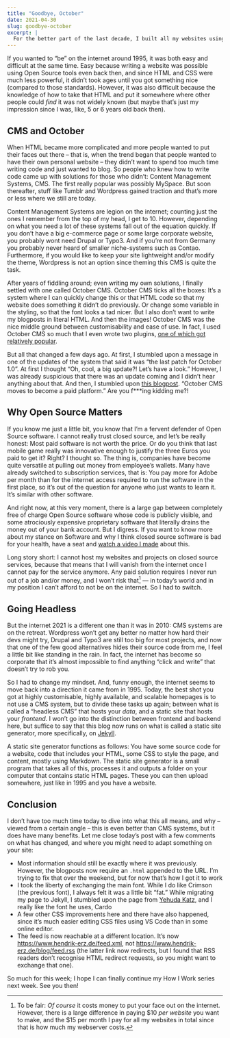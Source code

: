 ```yaml
---
title: "Goodbye, October"
date: 2021-04-30
slug: goodbye-october
excerpt: |
  For the better part of the last decade, I built all my websites using October CMS. However, due to a change in their policy, that won't work anymore. So I need to migrate all my pages to a new system. After some fiddling around, I settled with Jekyll. In this post I just want to quickly summarise the why, the how, and the next steps.
---
```


If you wanted to “be” on the internet around 1995, it was both easy and difficult at the same time. Easy because writing a website was possible using Open Source tools even back then, and since HTML and CSS were much less powerful, it didn’t took ages until you got something nice (compared to those standards). However, it was also difficult because the knowledge of how to take that HTML and put it somewhere where other people could _find_ it was not widely known (but maybe that’s just my impression since I was, like, 5 or 6 years old back then).

## CMS and October

When HTML became more complicated and more people wanted to put their faces out there – that is, when the trend began that people wanted to have their own personal website – they didn’t want to spend too much time writing code and just wanted to blog. So people who knew how to write code came up with solutions for those who didn’t: Content Management Systems, CMS. The first really popular was possibly MySpace. But soon thereafter, stuff like Tumblr and Wordpress gained traction and that’s more or less where we still are today.

Content Management Systems are legion on the internet; counting just the ones I remember from the top of my head, I get to 10. However, depending on what you need a lot of these systems fall out of the equation quickly. If you don’t have a big e-commerce page or some large corporate website, you probably wont need Drupal or Typo3. And if you’re not from Germany you probably never heard of smaller niche-systems such as Contao. Furthermore, if you would like to keep your site lightweight and/or modify the theme, Wordpress is not an option since theming this CMS is quite the task.

After years of fiddling around; even writing my own solutions, I finally settled with one called October CMS. October CMS ticks all the boxes: It’s a system where I can quickly change this or that HTML code so that my website does something it didn’t do previously. Or change some variable in the styling, so that the font looks a tad nicer. But I also don’t want to write my blogposts in literal HTML. And then the images! October CMS was the nice middle ground between customisability and ease of use. In fact, I used October CMS so much that I even wrote two plugins, [one of which got relatively popular](https://github.com/nathanlesage/oc-campaignr).

But all that changed a few days ago. At first, I stumbled upon a message in one of the updates of the system that said it was “the last patch for October 1.0”. At first I thought “Oh, cool, a big update?! Let’s have a look.” However, I was already suspicious that there was an update coming and I didn’t hear anything about that. And then, I stumbled upon [this blogpost](https://octobercms.com/blog/post/october-cms-moves-become-paid-platform). “October CMS moves to become a paid platform.” Are you f\*\*\*ing kidding me?!

## Why Open Source Matters

If you know me just a little bit, you know that I’m a fervent defender of Open Source software. I cannot really trust closed source, and let’s be really honest: Most paid software is not worth the price. Or do you think that last mobile game really was innovative enough to justify the three Euros you paid to get it? Right? I thought so. The thing is, companies have become quite versatile at pulling out money from employee’s wallets. Many have already switched to subscription services, that is: You pay more for Adobe per month than for the internet access required to run the software in the first place, so it’s out of the question for anyone who just wants to learn it. It’s similar with other software.

And right now, at this very moment, there is a large gap between completely free of charge Open Source software whose code is publicly visible, and some atrociously expensive proprietary software that literally drains the money out of your bank account. But I digress. If you want to know more about my stance on Software and why I think closed source software is bad for your health, have a seat and [watch a video I made](https://www.youtube.com/watch?v=A7N4NJWtq-s) about this.

Long story short: I cannot host my websites and projects on closed source services, because that means that I will vanish from the internet once I cannot pay for the service anymore. Any paid solution requires I never run out of a job and/or money, and I won’t risk that[^1] — in today’s world and in my position I can’t afford to not be on the internet. So I had to switch.

## Going Headless

But the internet 2021 is a different one than it was in 2010: CMS systems are on the retreat. Wordpress won’t get any better no matter how hard their devs might try, Drupal and Typo3 are still too big for most projects, and now that one of the few good alternatives hides their source code from me, I feel a little bit like standing in the rain. In fact, the internet has become so corporate that it’s almost impossible to find anything “click and write” that doesn’t try to rob you.

So I had to change my mindset. And, funny enough, the internet seems to move back into a direction it came from in 1995. Today, the best shot you got at highly customisable, highly available, and scalable homepages is to not use a CMS system, but to divide these tasks up again; between what is called a “headless CMS” that hosts your _data_, and a static site that hosts your _frontend_. I won’t go into the distinction between frontend and backend here, but suffice to say that this blog now runs on what is called a static site generator, more specifically, on [Jekyll](https://jekyllrb.com).

A static site generator functions as follows: You have some source code for a website, code that includes your HTML, some CSS to style the page, and content, mostly using Markdown. The static site generator is a small program that takes all of this, processes it and outputs a folder on your computer that contains static HTML pages. These you can then upload somewhere, just like in 1995 and you have a website.

## Conclusion

I don’t have too much time today to dive into what this all means, and why – viewed from a certain angle – this is even better than CMS systems, but it does have many benefits. Let me close today’s post with a few comments on what has changed, and where you might need to adapt something on your site:

* Most information should still be exactly where it was previously. However, the blogposts now require an `.html` appended to the URL. I’m trying to fix that over the weekend, but for now that’s how I got it to work
* I took the liberty of exchanging the main font. While I do like Crimson (the previous font), I always felt it was a little bit “fat.” While migrating my page to Jekyll, I stumbled upon the page from [Yehuda Katz](https://yehudakatz.com), and I really like the font he uses, Cardo
* A few other CSS improvements here and there have also happened, since it’s much easier editing CSS files using VS Code than in some online editor.
* The feed is now reachable at a different location. It’s now https://www.hendrik-erz.de/feed.xml, not https://www.hendrik-erz.de/blog/feed.rss (the latter link now redirects, but I found that RSS readers don’t recognise HTML redirect requests, so you might want to exchange that one).

So much for this week; I hope I can finally continue my How I Work series next week. See you then!

[^1]: To be fair: _Of course_ it costs money to put your face out on the internet. However, there is a large difference in paying $10 _per website_ you want to make, and the $15 per month I pay for all my websites in total since that is how much my webserver costs.
